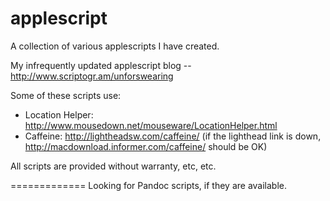 applescript
===========

A collection of various applescripts I have created. 

My infrequently updated applescript blog -- http://www.scriptogr.am/unforswearing

Some of these scripts use:  

- Location Helper: http://www.mousedown.net/mouseware/LocationHelper.html  
- Caffeine: http://lightheadsw.com/caffeine/ (if the lighthead link is down, http://macdownload.informer.com/caffeine/ should be OK)

All scripts are provided without warranty, etc, etc. 

=============
Looking for Pandoc scripts, if they are available. 
